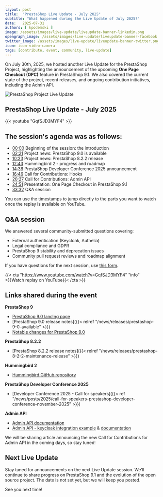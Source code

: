 ```yaml
---
layout: post
title:  "PrestaShop Live Update - July 2025"
subtitle: "What happened during the Live Update of July 2025?"
date:   2025-07-31
authors: [ kpodemski ]
image: /assets/images/live-update/liveupdate-banner-linkedin.png
opengraph_image: /assets/images/live-update/liveupdate-banner-facebook.png
twitter_image: /assets/images/live-update/liveupdate-banner-twitter.png
icon: icon-video-camera
tags: [contribute, event, community, live-update]
---
```


On July 30th, 2025, we hosted another Live Update for the PrestaShop Project, highlighting the announcement of the upcoming **One Page Checkout (OPC)** feature in PrestaShop 9.1. We also covered the current state of the project, recent releases, and ongoing contribution initiatives, including the Admin API.

![PrestaShop Project Live Update](/assets/images/live-update/liveupdate-banner-linkedin.png)

## PrestaShop Live Update - July 2025

{{< youtube "GqfSJD3MYF4" >}}

## The session's agenda was as follows:

- [00:00](https://youtu.be/GqfSJD3MYF4) Beginning of the session: the introduction
- [02:21](https://youtu.be/GqfSJD3MYF4?t=141) Project news: PrestaShop 9.0 is available
- [10:23](https://youtu.be/GqfSJD3MYF4?t=623) Project news: PrestaShop 8.2.2 release
- [12:43](https://youtu.be/GqfSJD3MYF4?t=763) Hummingbird 2 - progress and roadmap
- [14:36](https://youtu.be/GqfSJD3MYF4?t=876) PrestaShop Developer Conference 2025 announcement
- [16:46](https://youtu.be/GqfSJD3MYF4?t=1006) Call for Contributions: Hooks
- [20:27](https://youtu.be/GqfSJD3MYF4?t=1227) Call for Contributions: Admin API
- [24:51](https://youtu.be/GqfSJD3MYF4?t=1491) Presentation: One Page Checkout in PrestaShop 9.1
- [33:32](https://youtu.be/GqfSJD3MYF4?t=2012) Q&A session

You can use the timestamps to jump directly to the parts you want to watch once the replay is available on YouTube.

## Q&A session

We answered several community-submitted questions covering:
- External authentication (Keycloak, Authelia)
- Legal compliance and GDPR
- PrestaShop 9 stability and deprecation issues
- Community pull request reviews and roadmap alignment

If you have questions for the next session, use [this form](https://forms.gle/FWazuZnXBtFPauFZ7).

{{< cta "https://www.youtube.com/watch?v=GqfSJD3MYF4" "info" >}}Watch replay on YouTube{{< /cta >}}

## Links shared during the event

**PrestaShop 9**
- [PrestaShop 9.0 landing page](https://www.prestashop-project.org/releases/prestashop90/)
- [PrestaShop 9.0 release notes]({{< relref "/news/releases/prestashop-9-0-available" >}})
- [Notable changes for PrestaShop 9.0](https://devdocs.prestashop-project.org/9/modules/core-updates/9.0/)

**PrestaShop 8.2.2**
- [PrestaShop 8.2.2 release notes]({{< relref "/news/releases/prestashop-8-2-2-maintenance-release" >}})

**Hummingbird 2**
- [Hummingbird GitHub repository](https://github.com/PrestaShop/hummingbird)

**PrestaShop Developer Conference 2025**
- [Developer Conference 2025 - Call for speakers]({{< ref "/news/posts/2025/call-for-speakers-prestashop-developer-conference-november-2025" >}})

**Admin API**
- [Admin API documentation](https://devdocs.prestashop-project.org/9/api/admin-api/)
- [Admin API - keycloak integration example](https://github.com/PrestaShop/keycloak_connector_demo) & [documentation](https://devdocs.prestashop-project.org/9/admin-api/authorization_server/external_authorization/)

We will be sharing article announcing the new Call for Contributions for Admin API in the coming days, so stay tuned!

## Next Live Update

Stay tuned for announcements on the next Live Update session. We’ll continue to share progress on PrestaShop 9.1 and the evolution of the open source project. The date is not set yet, but we will keep you posted.

See you next time!
